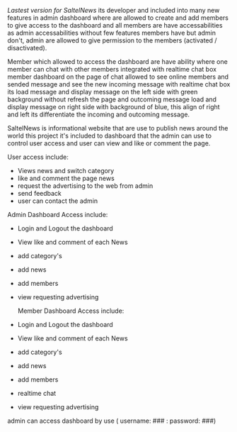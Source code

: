 _Lastest version for SaltelNews_ its developer and included into many new features in admin dashboard where are allowed to create 
and add members to give access to the dashboard and all members are have accessabilities as admin accessabilities without few features
members have but admin don't, admin are allowed to give permission to the members (activated / disactivated).

Member which allowed to access the dashboard are have ability where one member can chat with other members integrated with realtime chat box
member dashboard on the page of chat allowed to see online members and sended message and see the new incoming message with realtime chat box its
load message and display message on the left side with green background without refresh the page and outcoming message load and display message on right side
with background of blue, this align of right and left its differentiate the incoming and outcoming message.

SaltelNews is informational website that are use to publish news around the world
this project it's included to dashboard that the admin can use to control user access
and user can view and like or comment the page.

User access include:
- Views news and switch category
- like and comment the page news
- request the advertising to the web from admin
- send feedback
- user can contact the admin

Admin Dashboard Access include:
- Login and Logout the dashboard
- View like and comment of each News
- add category's
- add news
- add members
- view requesting advertising

  Member Dashboard Access include:
- Login and Logout the dashboard
- View like and comment of each News
- add category's
- add news
- add members
- realtime chat
- view requesting advertising

admin can access dashboard by use ( username: ### : password: ###)
